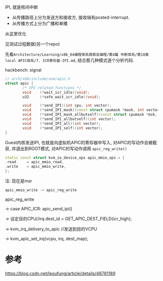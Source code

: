 
IPI, 就是核间中断
* 从传播路径上分为发送方和接收方, 接收端有posted-interrupt.
* 从传播方式上分为广播和单播

从这里优化


见测试过程数据(另一个repo)

先看`Architecture/Learning/x86_64编程体系探索及编程/第4篇 中断体系/第18章 local APIC体系/7. ICR寄存器-IPI.md`, 结合那几种模式逐个分析代码.




hackbench: signal




```cpp
// arch/x86/include/asm/apic.h
struct apic {
        /* IPI related functions */
        void    (*wait_icr_idle)(void);
        u32     (*safe_wait_icr_idle)(void);

        void    (*send_IPI)(int cpu, int vector);
        void    (*send_IPI_mask)(const struct cpumask *mask, int vector);
        void    (*send_IPI_mask_allbutself)(const struct cpumask *msk, int vec);
        void    (*send_IPI_allbutself)(int vector);
        void    (*send_IPI_all)(int vector);
        void    (*send_IPI_self)(int vector);
}
```


Guest内核发送IPI, 也就是向虚拟机APIC的寄存器中写入, 对APIC的写动作会被截获, 并退出到ROOT模式, 对APIC的写动作调用 `apic_reg_write()`


```cpp
static const struct kvm_io_device_ops apic_mmio_ops = {
.read     = apic_mmio_read,
.write    = apic_mmio_write,
};
```

注: 现在是msr

```cpp
apic_mmio_write -> apic_reg_write
```


apic_reg_write 

-> case APIC_ICR: apic_send_ipi() 

-> 设定目的CPU//irq.dest_id = GET_APIC_DEST_FIELD(icr_high); 

-> kvm_irq_delivery_to_apic //发送到目的VCPU 

-> kvm_apic_set_irq(vcpu, irq, dest_map);

# 参考

https://blog.csdn.net/leoufung/article/details/48781189